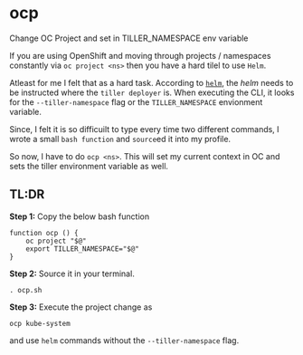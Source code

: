 # ocp
Change OC Project and set in TILLER_NAMESPACE env variable

If you are using OpenShift and moving through projects / namespaces constantly via `oc project <ns>` then you have a hard tilel to use `Helm`.

Atleast for me I felt that as a hard task. According to [`helm`](http://helm.sh), the *helm* needs to be instructed where the `tiller deployer` is. When executing the CLI, it looks for the `--tiller-namespace` flag or the `TILLER_NAMESPACE` envionment variable.

Since, I felt it is so difficuilt to type every time two different commands, I wrote a small `bash function` and `source`ed it into my profile. 

So now, I have to do `ocp <ns>`. This will set my current context in OC and sets the tiller environment variable as well.


## TL:DR

**Step 1:** Copy the below bash function

```shell
function ocp () {
    oc project "$@"
    export TILLER_NAMESPACE="$@"
}
```

**Step 2:** Source it in your terminal.
```shell
. ocp.sh
```

**Step 3:** Execute the project change as 
```shell
ocp kube-system
```
and use `helm` commands without the `--tiller-namespace` flag.
